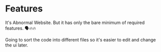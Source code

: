 # Features
It's Abnormal Website. But it has only the bare minimum of required features. 🗣️🔥🔥

Going to sort the code into different files so it's easier to edit and change the ui later.
